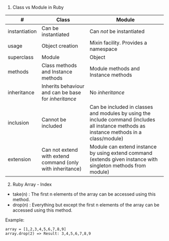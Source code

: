 1. Class vs Module in Ruby

|              #              |               Class                 |                       Module               |
|-----------------------------|------------------------------------ |--------------------------------------------|
|        instantiation        |         Can be instantiated         |           Can *not* be instantiated        |
|            usage            |           Object creation           |     Mixin facility. Provides a namespace   |
|           superclass        |               Module                |                   Object                   |
|             methods         |Class methods and Instance methods   |     Module methods and Instance methods    |
|           inheritance       | Inherits behaviour and can be base for _inheritance_|       No _inheritance_     |
|           inclusion         |         Cannot be included          | Can be included in classes and modules by using the include command (includes all instance methods as instance methods in a class/module)|
|           extension         |Can not extend with extend command (only with inheritance)| Module can extend instance by using extend command (extends given instance with singleton methods from module)|

2. Ruby Array - Index

- take(n) : The first n elements of the array can be accessed using this method.
- drop(n) : Everything but except the first n elements of the array can be accessed using this method.

Example:
```
array = [1,2,3,4,5,6,7,8,9]
array.drop(2) => Result: 3,4,5,6,7,8,9
```
